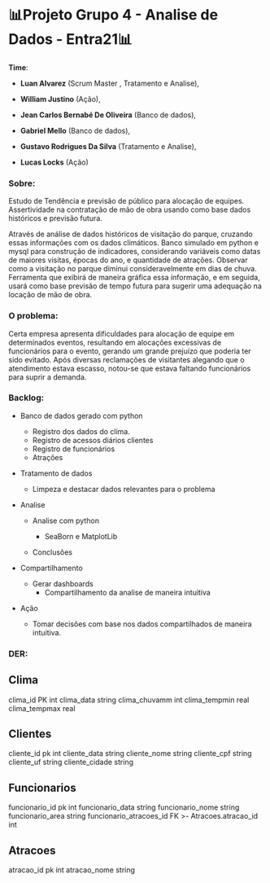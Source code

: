 # 📊Projeto Grupo 4 - Analise de Dados - Entra21📊
**Time**: 

- **Luan Alvarez** (Scrum Master , Tratamento e Analise),

- **William Justino** (Ação), 

- **Jean Carlos Bernabé De Oliveira** (Banco de dados),

- **Gabriel Mello** (Banco de dados), 

- **Gustavo Rodrigues Da Silva** (Tratamento e Analise), 

- **Lucas Locks** (Ação) 

### **Sobre:**

Estudo de Tendência e previsão de público para alocação de equipes.
Assertividade na contratação de mão de obra usando como base dados históricos e previsão futura.

Através de análise de dados históricos de visitação do parque, cruzando essas informações com os dados climáticos. Banco simulado em python e mysql para construção de indicadores, considerando variáveis como datas de maiores visitas, épocas do ano, e quantidade de atrações. Observar como a visitação no parque diminui consideravelmente em dias de chuva.
Ferramenta que exibirá de maneira gráfica essa informação, e em seguida, usará como base previsão de tempo futura para sugerir uma adequação na locação de mão de obra.

### **O problema:**

Certa empresa apresenta dificuldades para alocação de equipe em determinados eventos, resultando em alocações excessivas de funcionários para o evento, gerando um grande prejuízo que poderia ter sido evitado. Após diversas reclamações de visitantes alegando que o atendimento estava escasso, notou-se que estava faltando funcionários para suprir a demanda.

### **Backlog:**

- Banco de dados gerado com python
  - Registro dos dados do clima. 
  - Registro de acessos diários clientes
  - Registro de funcionários
  - Atrações

- Tratamento de dados
  - Limpeza e destacar dados relevantes para o problema 

- Analise

  - Analise com python

    - SeaBorn e MatplotLib

  - Conclusões

    

- Compartilhamento
  - Gerar dashboards
    - Compartilhamento da analise de maneira intuitiva

- Ação
  - Tomar decisões com base nos dados compartilhados de maneira intuitiva.

### **DER:** 

Clima
-
clima_id PK int
clima_data string
clima_chuvamm int
clima_tempmin real
clima_tempmax real

Clientes
-
cliente_id pk int
cliente_data string
cliente_nome string
cliente_cpf string
cliente_uf string
cliente_cidade string

Funcionarios
-
funcionario_id pk int
funcionario_data string
funcionario_nome string
funcionario_area string
funcionario_atracoes_id FK >- Atracoes.atracao_id int

Atracoes
-
atracao_id pk int
atracao_nome string

